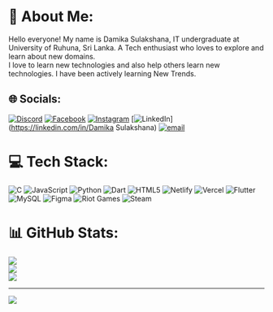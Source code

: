 # 💫 About Me:
Hello everyone! My name is Damika Sulakshana, IT undergraduate at University of Ruhuna, Sri Lanka. A Tech enthusiast who loves to explore and learn about new domains. <br>I love to learn new technologies and also help others learn new technologies. I have been actively learning New Trends.


## 🌐 Socials:
[![Discord](https://img.shields.io/badge/Discord-%237289DA.svg?logo=discord&logoColor=white)](https://discord.gg/deadshot03115) [![Facebook](https://img.shields.io/badge/Facebook-%231877F2.svg?logo=Facebook&logoColor=white)](https://www.facebook.com/damika.sulakshana) [![Instagram](https://img.shields.io/badge/Instagram-%23E4405F.svg?logo=Instagram&logoColor=white)](https://instagram.com/D.sulakshana) [![LinkedIn](https://img.shields.io/badge/LinkedIn-%230077B5.svg?logo=linkedin&logoColor=white)](https://linkedin.com/in/Damika Sulakshana) [![email](https://img.shields.io/badge/Email-D14836?logo=gmail&logoColor=white)](mailto:damika2223@gmail.com) 

# 💻 Tech Stack:
![C](https://img.shields.io/badge/c-%2300599C.svg?style=for-the-badge&logo=c&logoColor=white) ![JavaScript](https://img.shields.io/badge/javascript-%23323330.svg?style=for-the-badge&logo=javascript&logoColor=%23F7DF1E) ![Python](https://img.shields.io/badge/python-3670A0?style=for-the-badge&logo=python&logoColor=ffdd54) ![Dart](https://img.shields.io/badge/dart-%230175C2.svg?style=for-the-badge&logo=dart&logoColor=white) ![HTML5](https://img.shields.io/badge/html5-%23E34F26.svg?style=for-the-badge&logo=html5&logoColor=white) ![Netlify](https://img.shields.io/badge/netlify-%23000000.svg?style=for-the-badge&logo=netlify&logoColor=#00C7B7) ![Vercel](https://img.shields.io/badge/vercel-%23000000.svg?style=for-the-badge&logo=vercel&logoColor=white) ![Flutter](https://img.shields.io/badge/Flutter-%2302569B.svg?style=for-the-badge&logo=Flutter&logoColor=white) ![MySQL](https://img.shields.io/badge/mysql-4479A1.svg?style=for-the-badge&logo=mysql&logoColor=white) ![Figma](https://img.shields.io/badge/figma-%23F24E1E.svg?style=for-the-badge&logo=figma&logoColor=white) ![Riot Games](https://img.shields.io/badge/riotgames-D32936.svg?style=for-the-badge&logo=riotgames&logoColor=white) ![Steam](https://img.shields.io/badge/steam-%23000000.svg?style=for-the-badge&logo=steam&logoColor=white)
# 📊 GitHub Stats:
![](https://github-readme-stats.vercel.app/api?username=Damikasulakshana&theme=dark&hide_border=false&include_all_commits=false&count_private=false)<br/>
![](https://nirzak-streak-stats.vercel.app/?user=Damikasulakshana&theme=dark&hide_border=false)<br/>
![](https://github-readme-stats.vercel.app/api/top-langs/?username=Damikasulakshana&theme=dark&hide_border=false&include_all_commits=false&count_private=false&layout=compact)

---
[![](https://visitcount.itsvg.in/api?id=Damikasulakshana&icon=0&color=0)](https://visitcount.itsvg.in)

<!-- Proudly created with GPRM ( https://gprm.itsvg.in ) -->
